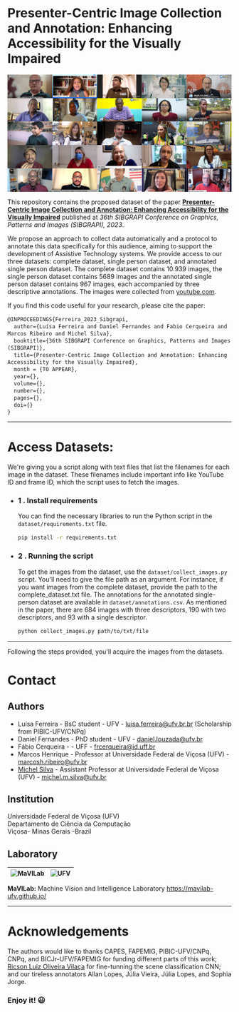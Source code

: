<h1>Presenter-Centric Image Collection and Annotation: Enhancing Accessibility for the Visually Impaired</h1>

<img src="resources/dataset_samples.jpg" align="center" />


This repository contains the proposed dataset of the paper **[Presenter-Centric Image Collection and Annotation: Enhancing Accessibility for the Visually Impaired]()** published at *36th SIBGRAPI Conference on Graphics, Patterns and Images (SIBGRAPI), 2023*.

We propose an approach to collect data automatically and a protocol to annotate this data specifically for this audience, aiming to support the development of Assistive Technology systems. We provide access to our three datasets: complete dataset, single person dataset, and annotated single person dataset. The complete dataset contains 10.939 images, the single person dataset contains 5689 images and the annotated single person dataset contains 967 images, each accompanied by three descriptive annotations. The images were collected from [youtube.com](https://www.youtube.com/). 

If you find this code useful for your research, please cite the paper:

```
@INPROCEEDINGS{Ferreira_2023_Sibgrapi,
  author={Luísa Ferreira and Daniel Fernandes and Fabio Cerqueira and Marcos Ribeiro and Michel Silva},
  booktitle={36th SIBGRAPI Conference on Graphics, Patterns and Images (SIBGRAPI)}, 
  title={Presenter-Centric Image Collection and Annotation: Enhancing Accessibility for the Visually Impaired}, 
  month = {TO APPEAR},
  year={},
  volume={},
  number={},
  pages={},
  doi={}
}
```

---

Access Datasets:
===
We're giving you a script along with text files that list the filenames for each image in the dataset. These filenames include important info like YouTube ID and frame ID, which the script uses to fetch the images.

- ### 1 . Install requirements
    You can find the necessary libraries to run the Python script in the `dataset/requirements.txt` file.


    ```bash
    pip install -r requirements.txt
    ```

- ### 2 . Running the script
    To get the images from the dataset, use the `dataset/collect_images.py` script. You'll need to give the file path as an argument. For instance, if you want images from the complete dataset, provide the path to the complete_dataset.txt file. The annotations for the annotated single-person dataset are available in `dataset/annotations.csv`. As mentioned in the paper, there are 684 images with three descriptors, 190 with two descriptors, and 93 with a single descriptor.
    ```bash
    python collect_images.py path/to/txt/file
    ```

---

Following the steps provided, you'll acquire the images from the datasets.



Contact
===

Authors
---

* Luísa Ferreira - BsC student - UFV - luisa.ferreira@ufv.br.br (Scholarship from PIBIC-UFV/CNPq)
* Daniel Fernandes - PhD student - UFV - daniel.louzada@ufv.br
* Fábio Cerqueira -  - UFF - frcerqueira@id.uff.br
* Marcos Henrique - Professor at Universidade Federal de Viçosa (UFV) - marcosh.ribeiro@ufv.br
* [Michel Silva](https://michelmelosilva.github.io/) - Assistant Professor at Universidade Federal de Viçosa (UFV) - michel.m.silva@ufv.br

Institution
---

Universidade Federal de Viçosa (UFV)  
Departamento de Ciência da Computação  
Viçosa- Minas Gerais -Brazil 

Laboratory
---
![MaVILab](https://mavilab-ufv.github.io/images/mavilab-logo.png) | ![UFV](https://cdn.discordapp.com/attachments/729689711416967239/844210892916523018/Ygemzly2XsP3gzFbXjFyExvD00B3rBvPbDEOoNOB-4uL4NLF1YKM6kiypik1H4koNc5_sNVAAAy_PDq_kmh_CRmn1dvC1uyeckCs.png)
--- | ---


**MaVILab:** Machine Vision and Intelligence Laboratory
https://mavilab-ufv.github.io/

---

Acknowledgements
===

The authors would like to thanks CAPES, FAPEMIG, PIBIC-UFV/CNPq, CNPq, and BICJr-UFV/FAPEMIG for funding different parts of this work; [Ricson Luiz Oliveira Vilaça](https://github.com/ricsonl) for fine-tunning the scene classification CNN; and our tireless annotators Allan Lopes, Júlia Vieira, Júlia Lopes, and Sophia Jorge.

### Enjoy it! :smiley:

